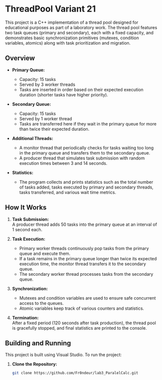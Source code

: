 # ThreadPool Variant 21

This project is a C++ implementation of a thread pool designed for educational purposes as part of a laboratory work. The thread pool features two task queues (primary and secondary), each with a fixed capacity, and demonstrates basic synchronization primitives (mutexes, condition variables, atomics) along with task prioritization and migration.

## Overview

- **Primary Queue:**  
  - Capacity: 15 tasks  
  - Served by 3 worker threads  
  - Tasks are inserted in order based on their expected execution duration (shorter tasks have higher priority).

- **Secondary Queue:**  
  - Capacity: 15 tasks  
  - Served by 1 worker thread  
  - Tasks are transferred here if they wait in the primary queue for more than twice their expected duration.

- **Additional Threads:**  
  - A monitor thread that periodically checks for tasks waiting too long in the primary queue and transfers them to the secondary queue.  
  - A producer thread that simulates task submission with random execution times between 3 and 14 seconds.

- **Statistics:**  
  - The program collects and prints statistics such as the total number of tasks added, tasks executed by primary and secondary threads, tasks transferred, and various wait time metrics.

## How It Works

1. **Task Submission:**  
   A producer thread adds 50 tasks into the primary queue at an interval of 1 second each.

2. **Task Execution:**  
   - Primary worker threads continuously pop tasks from the primary queue and execute them.  
   - If a task remains in the primary queue longer than twice its expected execution time, the monitor thread transfers it to the secondary queue.
   - The secondary worker thread processes tasks from the secondary queue.

3. **Synchronization:**  
   - Mutexes and condition variables are used to ensure safe concurrent access to the queues.
   - Atomic variables keep track of various counters and statistics.

4. **Termination:**  
   After a fixed period (120 seconds after task production), the thread pool is gracefully stopped, and final statistics are printed to the console.

## Building and Running

This project is built using Visual Studio. To run the project:

1. **Clone the Repository:**
   ```bash
   git clone https://github.com/Fr0ndeur/lab3_ParalelCalc.git
